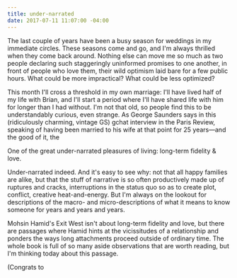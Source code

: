 ```yaml
---
title: under-narrated
date: 2017-07-11 11:07:00 -04:00
---
```


The last couple of years have been a busy season for weddings in my immediate circles. These seasons come and go, and I'm always thrilled when they come back around. Nothing else can move me so much as two people declaring such staggeringly uninformed promises to one another, in front of people who love them, their wild optimism laid bare for a few public hours. What could be more impractical? What could be less optimized?

This month I'll cross a threshold in my own marriage: I'll have lived half of my life with Brian, and I'll start a period where I'll have shared life with him for longer than I had without. I'm not that old, so people find this to be understandably curious, even strange. As George Saunders says in this (ridiculously charming, vintage GS) gchat interview in the Paris Review, speaking of having been married to his wife at that point for 25 years—and the good of it, the 

One of the great under-narrated pleasures of living: long-term fidelity & love.

Under-narrated indeed. And it's easy to see why: not that all happy families are alike, but that the stuff of narrative is so often productively made up of ruptures and cracks, interruptions in the status quo so as to create plot, conflict, creative heat-and-energy. But I'm always on the lookout for descriptions of the macro- and micro-descriptions of what it means to know someone for years and years and years.

Mohsin Hamid's Exit West isn't about long-term fidelity and love, but there are passages where Hamid hints at the vicissitudes of a relationship and ponders the ways long attachments proceed outside of ordinary time. The whole book is full of so many aside observations that are worth reading, but I'm thinking today about this passage.

(Congrats to 